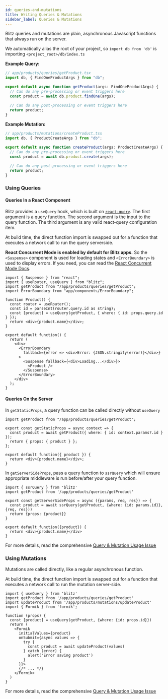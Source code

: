 ```yaml
---
id: queries-and-mutations
title: Writing Queries & Mutations
sidebar_label: Queries & Mutations
---
```


Blitz queries and mutations are plain, asynchronous Javascript functions that always run on the server.

We automatically alias the root of your project, so `import db from 'db'` is importing `<project_root>/db/index.ts`

**Example Query:**

```ts
// app/products/queries/getProduct.tsx
import db, { FindOneProductArgs } from "db";

export default async function getProduct(args: FindOneProductArgs) {
  // Can do any pre-processing or event triggers here
  const product = await db.product.findOne(args);

  // Can do any post-processing or event triggers here
  return product;
}
```

**Example Mutation:**

```ts
// app/products/mutations/createProduct.tsx
import db, { ProductCreateArgs } from "db";

export default async function createProduct(args: ProductCreateArgs) {
  // Can do any pre-processing or event triggers here
  const product = await db.product.create(args);

  // Can do any post-processing or event triggers here
  return product;
}
```

### Using Queries

#### Queries In a React Component

Blitz provides a `useQuery` hook, which is built on [`react-query`](https://github.com/tannerlinsley/react-query). The first argument is a query function. The second argument is the input to the query function. The third argument is any valid react-query configuration item.

At build time, the direct function import is swapped out for a function that executes a network call to run the query serverside.

**React Concurrent Mode is enabled by default for Blitz apps.** So the `<Suspense>` component is used for loading states and `<ErrorBoundary>` is used to display errors. If you need, you can read the [React Concurrent Mode Docs](https://reactjs.org/docs/concurrent-mode-intro.html).

```tsx
import { Suspense } from "react";
import { useRouter, useQuery } from "blitz";
import getProduct from "/app/products/queries/getProduct";
import ErrorBoundary from "app/components/ErrorBoundary";

function Product() {
  const router = useRouter();
  const id = parseInt(router.query.id as string);
  const [product] = useQuery(getProduct, { where: { id: props.query.id } });
  return <div>{product.name}</div>;
}

export default function() {
  return (
    <div>
      <ErrorBoundary
        fallback={error => <div>Error: {JSON.stringify(error)}</div>}
      >
        <Suspense fallback={<div>Loading...</div>}>
          <Product />
        </Suspense>
      </ErrorBoundary>
    </div>
  );
}
```

#### Queries On the Server

In `getStaticProps`, a query function can be called directly without `useQuery`

```tsx
import getProduct from "/app/products/queries/getProduct";

export const getStaticProps = async context => {
  const product = await getProduct({ where: { id: context.params?.id } });
  return { props: { product } };
};

export default function({ product }) {
  return <div>{product.name}</div>;
}
```

In `getServerSideProps`, pass a query function to `ssrQuery` which will ensure appropriate middleware is run before/after your query function.

```tsx
import { ssrQuery } from 'blitz'
import getProduct from '/app/products/queries/getProduct'

export const getServerSideProps = async ({params, req, res}) => {
  const product = await ssrQuery(getProduct, {where: {id: params.id}}, {req, res}))
  return {props: {product}}
}

export default function({product}) {
  return <div>{product.name}</div>
}
```

For more details, read the comprehensive [Query & Mutation Usage Issue](https://github.com/blitz-js/blitz/issues/89)

### Using Mutations

Mutations are called directly, like a regular asynchronous function.

At build time, the direct function import is swapped out for a function that executes a network call to run the mutation server-side.

```tsx
import { useQuery } from 'blitz'
import getProduct from '/app/products/queries/getProduct'
import updateProduct from '/app/products/mutations/updateProduct'
import { Formik } from 'formik';

function (props) {
  const [product] = useQuery(getProduct, {where: {id: props.id}})
  return (
    <Formik
      initialValues={product}
      onSubmit={async values => {
        try {
          const product = await updateProduct(values)
        } catch (error) {
          alert('Error saving product')
        }
      }}>
      {/* ... */}
    </Formik>
  )
}
```

For more details, read the comprehensive [Query & Mutation Usage Issue](https://github.com/blitz-js/blitz/issues/89)
